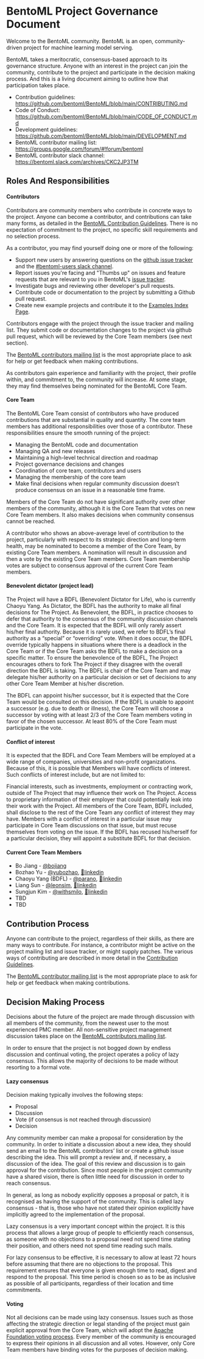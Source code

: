 # BentoML Project Governance Document

Welcome to the BentoML community. BentoML is an open, community-driven project for
machine learning model serving.

BentoML takes a meritocratic, consensus-based approach to its governance structure.
Anyone with an interest in the project can join the community, contribute to the project
and participate in the decision making process. And this is a living document aiming to
outline how that participation takes place.

* Contribution guidelines: https://github.com/bentoml/BentoML/blob/main/CONTRIBUTING.md
* Code of Conduct: https://github.com/bentoml/BentoML/blob/main/CODE_OF_CONDUCT.md
* Development guidelines: https://github.com/bentoml/BentoML/blob/main/DEVELOPMENT.md
* BentoML contributor mailing list: https://groups.google.com/forum/#!forum/bentoml
* BentoML contributor slack channel: https://bentoml.slack.com/archives/CKC2JP3TM


## Roles And Responsibilities

#### Contributors

Contributors are community members who contribute in concrete ways to the project.
Anyone can become a contributor, and contributions can take many forms, as detailed in
the [BentoML Contribution Guidelines](https://github.com/bentoml/BentoML/blob/main/CONTRIBUTING.md).
There is no expectation of commitment to the project, no specific skill requirements and
no selection process.

As a contributor, you may find yourself doing one or more of the following:

* Support new users by answering questions on the
    [github issue tracker](https://github.com/bentoml/BentoML/issues) and the
    [#bentoml-users slack channel](https://join.slack.bentoml.org).
* Report issues you're facing and "Thumbs up" on issues and feature requests that are
    relevant to you in BentoML's [issue tracker](https://github.com/bentoml/BentoML/issues).
* Investigate bugs and reviewing other developer's pull requests.
* Contribute code or documentation to the project by submitting a Github pull request.
* Create new example projects and contribute it to the [Examples Index Page](https://docs.bentoml.com/en/latest/use-cases/index.html).


Contributors engage with the project through the issue tracker and mailing list. They
submit code or documentation changes to the project via github pull request, which will
be reviewed by the Core Team members (see next section).

The [BentoML contributors mailing list](https://groups.google.com/forum/#!forum/bentoml)
is the most appropriate place to ask for help or get feedback when making contributions.

As contributors gain experience and familiarity with the project, their profile within,
and commitment to, the community will increase. At some stage, they may find themselves
being nominated for the BentoML Core Team.


#### Core Team

The BentoML Core Team consist of contributors who have produced contributions that are
substantial in quality and quantity. The core team members has additional
responsibilities over those of a contributor. These responsibilities ensure the smooth
running of the project:

* Managing the BentoML code and documentation
* Managing QA and new releases
* Maintaining a high-level technical direction and roadmap
* Project governance decisions and changes
* Coordination of core team, contributors and users
* Managing the membership of the core team
* Make final decisions when regular community discussion doesn’t produce consensus on
    an issue in a reasonable time frame.


Members of the Core Team do not have significant authority over other members of the
community, although it is the Core Team that votes on new Core Team members. It also
makes decisions when community consensus cannot be reached.

A contributor who shows an above-average level of contribution to the project,
particularly with respect to its strategic direction and long-term health, may be
nominated to become a member of the Core Team, by existing Core Team members. A
nomination will result in discussion and then a vote by the existing Core Team members.
Core Team membership votes are subject to consensus approval of the current Core Team
members.


#### Benevolent dictator (project lead)

The Project will have a BDFL (Benevolent Dictator for Life), who is currently Chaoyu
Yang. As Dictator, the BDFL has the authority to make all final decisions for The
Project. As Benevolent, the BDFL, in practice chooses to defer that authority to the
consensus of the community discussion channels and the Core Team. It is expected that
the BDFL will only rarely assert his/her final authority. Because it is rarely used, we
refer to BDFL’s final authority as a “special” or “overriding” vote. When it does occur,
the BDFL override typically happens in situations where there is a deadlock in the Core
Team or if the Core Team asks the BDFL to make a decision on a specific matter. To
ensure the benevolence of the BDFL, The Project encourages others to fork The Project if
they disagree with the overall direction the BDFL is taking. The BDFL is chair of the
Core Team and may delegate his/her authority on a particular decision or set of
decisions to any other Core Team Member at his/her discretion.

The BDFL can appoint his/her successor, but it is expected that the Core Team would be
consulted on this decision. If the BDFL is unable to appoint a successor (e.g. due to
death or illness), the Core Team will choose a successor by voting with at least 2/3 of
the Core Team members voting in favor of the chosen successor. At least 80% of the Core
Team must participate in the vote.


#### Conflict of interest

It is expected that the BDFL and Core Team Members will be employed at a wide range of
companies, universities and non-profit organizations. Because of this, it is possible
that Members will have conflicts of interest. Such conflicts of interest include, but
are not limited to:

Financial interests, such as investments, employment or contracting work, outside of The
Project that may influence their work on The Project. Access to proprietary information
of their employer that could potentially leak into their work with the Project. All
members of the Core Team, BDFL included, shall disclose to the rest of the Core Team any
conflict of interest they may have. Members with a conflict of interest in a particular
issue may participate in Core Team discussions on that issue, but must recuse themselves
from voting on the issue. If the BDFL has recused his/herself for a particular decision,
they will appoint a substitute BDFL for that decision.


#### Current Core Team Members

* Bo Jiang - [@bojiang](https://github.com/bojiang)
* Bozhao Yu - [@yubozhao](https://github.com/yubozhao), [🔗linkedin](https://www.linkedin.com/in/bozhaoyu/)
* Chaoyu Yang (BDFL) - [@parano](https://github.com/parano), [🔗linkedin](https://www.linkedin.com/in/parano/)
* Liang Sun - [@leonsim](https://github.com/leonsim), [🔗linkedin](https://www.linkedin.com/in/1e0ns/)
* Sungjun Kim - [@withsmilo](https://github.com/withsmilo), [🔗linkedin](https://www.linkedin.com/in/smilo/)
* TBD
* TBD


## Contribution Process

Anyone can contribute to the project, regardless of their skills, as there are many ways
to contribute. For instance, a contributor might be active on the project mailing list
and issue tracker, or might supply patches. The various ways of contributing are
described in more detail in the [Contribution Guidelines](https://github.com/bentoml/BentoML/blob/main/CONTRIBUTING.md).

The [BentoML contributor mailing list](https://groups.google.com/forum/#!forum/bentoml)
is the most appropriate place to ask for help or get feedback when making contributions.


## Decision Making Process

Decisions about the future of the project are made through discussion with all members
of the community, from the newest user to the most experienced PMC member. All
non-sensitive project management discussion takes place on the
[BentoML contributors mailing list](https://groups.google.com/forum/#!forum/bentoml).

In order to ensure that the project is not bogged down by endless discussion and
continual voting, the project operates a policy of lazy consensus. This allows the
majority of decisions to be made without resorting to a formal vote.


#### Lazy consensus

Decision making typically involves the following steps:

* Proposal
* Discussion
* Vote (if consensus is not reached through discussion)
* Decision

Any community member can make a proposal for consideration by the community. In order to
initiate a discussion about a new idea, they should send an email to the BentoML
contributors’ list or create a github issue describing the idea. This will prompt a
review and, if necessary, a discussion of the idea. The goal of this review and
discussion is to gain approval for the contribution. Since most people in the project
community have a shared vision, there is often little need for discussion in order to
reach consensus.

In general, as long as nobody explicitly opposes a proposal or patch, it is recognised
as having the support of the community. This is called lazy consensus - that is, those
who have not stated their opinion explicitly have implicitly agreed to the
implementation of the proposal.

Lazy consensus is a very important concept within the project. It is this process that
allows a large group of people to efficiently reach consensus, as someone with no
objections to a proposal need not spend time stating their position, and others need
not spend time reading such mails.

For lazy consensus to be effective, it is necessary to allow at least 72 hours before
assuming that there are no objections to the proposal. This requirement ensures that
everyone is given enough time to read, digest and respond to the proposal. This time
period is chosen so as to be as inclusive as possible of all participants, regardless
of their location and time commitments.


#### Voting

Not all decisions can be made using lazy consensus. Issues such as those affecting the
strategic direction or legal standing of the project must gain explicit approval from
the Core Team, which will adopt the
[Apache Foundation voting process](https://www.apache.org/foundation/voting.html).
Every member of the community is encouraged to express their opinions in
all discussion and all votes. However, only Core Team members have binding votes for the
purposes of decision making.

